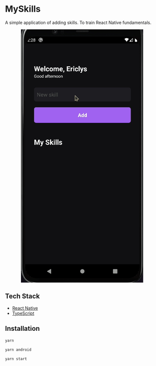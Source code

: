 # MySkills

A simple application of adding skills. To train React Native fundamentals.

<p align="center">
  <img alt="myskills gif" src=".github/myskills.gif" />
</p>

## Tech Stack

- [React Native](https://reactnative.dev/)
- [TypeScript](https://www.typescriptlang.org)


## Installation

```
yarn
```
```
yarn android
```
```
yarn start
```
    